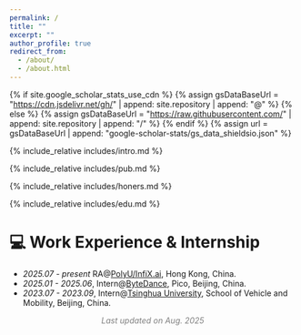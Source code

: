 ```yaml
---
permalink: /
title: ""
excerpt: ""
author_profile: true
redirect_from: 
  - /about/
  - /about.html
---
```


{% if site.google_scholar_stats_use_cdn %}
{% assign gsDataBaseUrl = "https://cdn.jsdelivr.net/gh/" | append: site.repository | append: "@" %}
{% else %}
{% assign gsDataBaseUrl = "https://raw.githubusercontent.com/" | append: site.repository | append: "/" %}
{% endif %}
{% assign url = gsDataBaseUrl | append: "google-scholar-stats/gs_data_shieldsio.json" %}

<span class='anchor' id='about-me'></span>

{% include_relative includes/intro.md %}

<!-- {% include_relative includes/news.md %} -->

{% include_relative includes/pub.md %}

{% include_relative includes/honers.md %}

{% include_relative includes/edu.md %}


<!-- # 💬 Invited Talks
- *2021.06*, Visual intelligence for enhanced perception, Huawei internal talk
- *2021.06*, Digital Image Processing, Beihang international class
- *2020.06*, Deep learning interpretability, Meituan internal talk -->

# 💻 Work Experience \& Internship
- *2025.07 - present* RA@[PolyU/InfiX.ai](https://huggingface.co/InfiX-ai), Hong Kong, China.
- *2025.01 - 2025.06*, Intern@[ByteDance](https://www.bytedance.com/cn), Pico, Beijing, China.
- *2023.07 - 2023.09*, Intern@[Tsinghua University](https://www.idea.edu.cn), School of Vehicle and Mobility, Beijing, China.

<center> <i><font color=Gray>Last updated on Aug. 2025</font></i> </center>